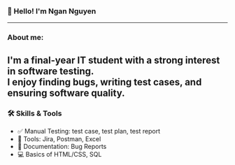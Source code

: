 ### 👋 Hello! I'm Ngan Nguyen
---
### About me:
I'm a final-year IT student with a strong interest in software testing.  
I enjoy finding bugs, writing test cases, and ensuring software quality.
---
### 🛠 Skills & Tools
- ✅ Manual Testing: test case, test plan, test report
- 🧰 Tools: Jira, Postman, Excel
- 📄 Documentation: Bug Reports
- 💻 Basics of HTML/CSS, SQL
